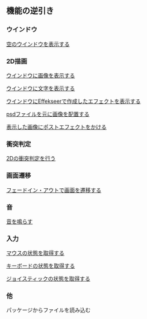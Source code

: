 ﻿## 機能の逆引き

### ウインドウ

[空のウインドウを表示する](./ReverseDictionary/EmptyWindow.md)

### 2D描画

[ウインドウに画像を表示する](./ReverseDictionary/Texture2D.md)

[ウインドウに文字を表示する](./ReverseDictionary/Text2D.md)

[ウインドウにEffekseerで作成したエフェクトを表示する](./ReverseDictionary/Effect2D.md)

[psdファイルを元に画像を配置する](./ReverseDictionary/ImagePackage.md)

[表示した画像にポストエフェクトをかける](./ReverseDictionary/PostEffect.md)

### 衝突判定

[2Dの衝突判定を行う](./ReverseDictionary/Collision2D.md)

### 画面遷移

[フェードイン・アウトで画面を遷移する](./ReverseDictionary/Transition.md)

### 音

[音を鳴らす](./ReverseDictionary/Sound.md)

### 入力

[マウスの状態を取得する](./ReverseDictionary/Mouse.md)

[キーボードの状態を取得する](./ReverseDictionary/Keyboard.md)

[ジョイスティックの状態を取得する](./ReverseDictionary/Joystick.md)

### 他

パッケージからファイルを読み込む
